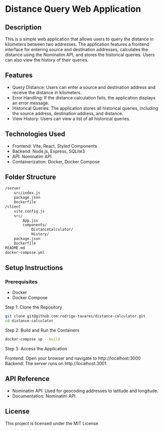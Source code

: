 # Distance Query Web Application

## Description
This is a simple web application that allows users to query the distance in kilometers between two addresses. The application features a frontend interface for entering source and destination addresses, calculates the distance using the Nominatim API, and stores the historical queries. Users can also view the history of their queries.

## Features
- Query Distance: Users can enter a source and destination address and receive the distance in kilometers.
- Error Handling: If the distance calculation fails, the application displays an error message.
- Historical Queries: The application stores all historical queries, including the source address, destination address, and distance.
- View History: Users can view a list of all historical queries.

## Technologies Used
- Frontend: Vite, React, Styled Components
- Backend: Node.js, Express, SQLite3
- API: Nominatim API
- Containerization: Docker, Docker Compose

## Folder Structure

```bash
/server
    src/index.js
    package.json
    Dockerfile
/client
    vite.config.js
    src/
        App.jsx
        components/
            DistanceCalculator/
            History/
    package.json
    Dockerfile
README.md
docker-compose.yml
```

## Setup Instructions

### Prerequisites
- Docker
- Docker Compose

Step 1: Clone the Repository

```bash
git clone git@github.com:rodrigo-tavares/distance-calculator.git
cd distance-calculator
```

Step 2: Build and Run the Containers
```bash
docker-compose up --build
```

Step 3: Access the Application

Frontend: Open your browser and navigate to http://localhost:3000
Backend: The server runs on http://localhost:3001

## API Reference
- Nominatim API: Used for geocoding addresses to latitude and longitude.
- Documentation: Nominatim API

## License
This project is licensed under the MIT License